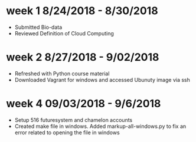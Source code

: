 week 1 8/24/2018 - 8/30/2018
============================

* Submitted Bio-data
* Reviewed Definition of Cloud Computing

week 2 8/27/2018 - 9/02/2018
============================

* Refreshed with Python course material
* Downloaded Vagrant for windows and accessed Ubunuty image via ssh

week 4 09/03/2018 - 9/6/2018
===========================

* Setup 516 futuresystem and chamelon accounts
* Created make file in windows. Added markup-all-windows.py to fix an error related to opening the file in windows
